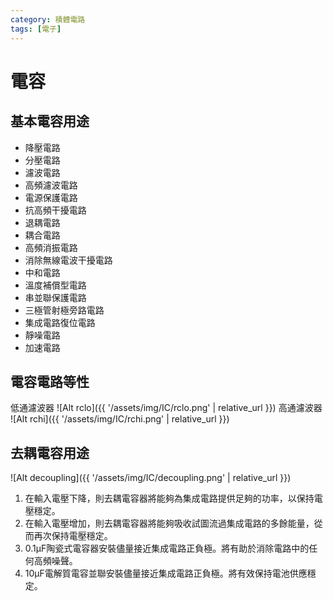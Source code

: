 ```yaml
---
category: 積體電路
tags: [電子]
---
```


# 電容

## 基本電容用途
 * 降壓電路
 * 分壓電路
 * 濾波電路
 * 高頻濾波電路
 * 電源保護電路
 * 抗高頻干擾電路
 * 退耦電路
 * 耦合電路
 * 高頻消振電路
 * 消除無線電波干擾電路
 * 中和電路
 * 溫度補償型電路
 * 串並聯保護電路
 * 三極管射極旁路電路
 * 集成電路復位電路
 * 靜噪電路
 * 加速電路
## 電容電路等性
低通濾波器
![Alt rclo]({{ '/assets/img/IC/rclo.png' | relative_url }})
高通濾波器
![Alt rchi]({{ '/assets/img/IC/rchi.png' | relative_url }})
 ## 去耦電容用途
![Alt decoupling]({{ '/assets/img/IC/decoupling.png' | relative_url }})
1. 在輸入電壓下降，則去耦電容器將能夠為集成電路提供足夠的功率，以保持電壓穩定。 
2. 在輸入電壓增加，則去耦電容器將能夠吸收試圖流過集成電路的多餘能量，從而再次保持電壓穩定。
3. 0.1μF陶瓷式電容器安裝儘量接近集成電路正負極。將有助於消除電路中的任何高頻噪聲。
4. 10μF電解質電容並聯安裝儘量接近集成電路正負極。將有效保持電池供應穩定。
